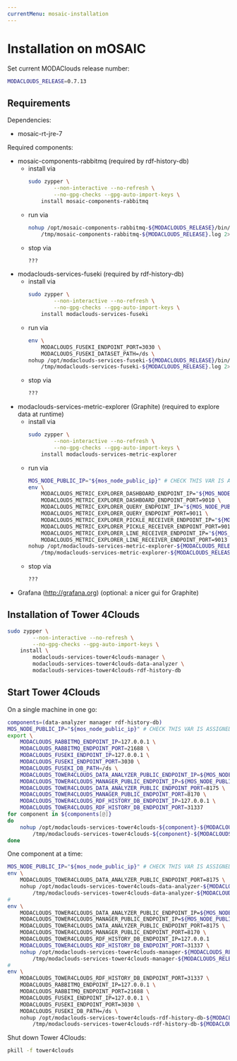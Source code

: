 ```yaml
---
currentMenu: mosaic-installation
---
```


# Installation on mOSAIC

Set current MODAClouds release number:
```bash
MODACLOUDS_RELEASE=0.7.13
```

## Requirements
Dependencies:
- mosaic-rt-jre-7

Required components:
- mosaic-components-rabbitmq (required by rdf-history-db)
	* install via
		```bash
		sudo zypper \
				--non-interactive --no-refresh \
				--no-gpg-checks --gpg-auto-import-keys \
			install mosaic-components-rabbitmq
		```
	* run via
		```bash
		nohup /opt/mosaic-components-rabbitmq-${MODACLOUDS_RELEASE}/bin/mosaic-components-rabbitmq--run-component > \
			/tmp/mosaic-components-rabbitmq-${MODACLOUDS_RELEASE}.log 2>&1 &
		```
	* stop via
		```bash
		???
		```
- modaclouds-services-fuseki (required by rdf-history-db)
	* install via
		```bash
		sudo zypper \
				--non-interactive --no-refresh \
				--no-gpg-checks --gpg-auto-import-keys \
			install modaclouds-services-fuseki
		```
	* run via
		```bash
		env \
			MODACLOUDS_FUSEKI_ENDPOINT_PORT=3030 \
			MODACLOUDS_FUSEKI_DATASET_PATH=/ds \
		nohup /opt/modaclouds-services-fuseki-${MODACLOUDS_RELEASE}/bin/modaclouds-services-fuseki--run-component > \
			/tmp/modaclouds-services-fuseki-${MODACLOUDS_RELEASE}.log 2>&1 &
		```
	* stop via
		```bash
		???
		```
- modaclouds-services-metric-explorer (Graphite) (required to explore data at runtime)
	* install via
		```bash
		sudo zypper \
				--non-interactive --no-refresh \
				--no-gpg-checks --gpg-auto-import-keys \
			install modaclouds-services-metric-explorer
		```
	* run via
		```bash
		MOS_NODE_PUBLIC_IP="${mos_node_public_ip}" # CHECK THIS VAR IS ASSIGNED
		env \
	        MODACLOUDS_METRIC_EXPLORER_DASHBOARD_ENDPOINT_IP="${MOS_NODE_PUBLIC_IP}" \
	        MODACLOUDS_METRIC_EXPLORER_DASHBOARD_ENDPOINT_PORT=9010 \
	        MODACLOUDS_METRIC_EXPLORER_QUERY_ENDPOINT_IP="${MOS_NODE_PUBLIC_IP}" \
	        MODACLOUDS_METRIC_EXPLORER_QUERY_ENDPOINT_PORT=9011 \
	        MODACLOUDS_METRIC_EXPLORER_PICKLE_RECEIVER_ENDPOINT_IP="${MOS_NODE_PUBLIC_IP}" \
	        MODACLOUDS_METRIC_EXPLORER_PICKLE_RECEIVER_ENDPOINT_PORT=9012 \
	        MODACLOUDS_METRIC_EXPLORER_LINE_RECEIVER_ENDPOINT_IP="${MOS_NODE_PUBLIC_IP}" \
	        MODACLOUDS_METRIC_EXPLORER_LINE_RECEIVER_ENDPOINT_PORT=9013 \
	    nohup /opt/modaclouds-services-metric-explorer-${MODACLOUDS_RELEASE}/bin/modaclouds-services-metric-explorer--run-service > \
	    	/tmp/modaclouds-services-metric-explorer-${MODACLOUDS_RELEASE}.log 2>&1 &
		```
	* stop via
		```bash
		???
		```
- Grafana (http://grafana.org) (optional: a nicer gui for Graphite)

## Installation of Tower 4Clouds

```bash
sudo zypper \
		--non-interactive --no-refresh \
		--no-gpg-checks --gpg-auto-import-keys \
   	install \
		modaclouds-services-tower4clouds-manager \
		modaclouds-services-tower4clouds-data-analyzer \
		modaclouds-services-tower4clouds-rdf-history-db
```


## Start Tower 4Clouds
On a single machine in one go:
```bash
components=(data-analyzer manager rdf-history-db)
MOS_NODE_PUBLIC_IP="${mos_node_public_ip}" # CHECK THIS VAR IS ASSIGNED
export \
	MODACLOUDS_RABBITMQ_ENDPOINT_IP=127.0.0.1 \
	MODACLOUDS_RABBITMQ_ENDPOINT_PORT=21688 \
	MODACLOUDS_FUSEKI_ENDPOINT_IP=127.0.0.1 \
	MODACLOUDS_FUSEKI_ENDPOINT_PORT=3030 \
	MODACLOUDS_FUSEKI_DB_PATH=/ds \
	MODACLOUDS_TOWER4CLOUDS_DATA_ANALYZER_PUBLIC_ENDPOINT_IP=${MOS_NODE_PUBLIC_IP} \
	MODACLOUDS_TOWER4CLOUDS_MANAGER_PUBLIC_ENDPOINT_IP=${MOS_NODE_PUBLIC_IP} \
	MODACLOUDS_TOWER4CLOUDS_DATA_ANALYZER_PUBLIC_ENDPOINT_PORT=8175 \
	MODACLOUDS_TOWER4CLOUDS_MANAGER_PUBLIC_ENDPOINT_PORT=8170 \
	MODACLOUDS_TOWER4CLOUDS_RDF_HISTORY_DB_ENDPOINT_IP=127.0.0.1 \
	MODACLOUDS_TOWER4CLOUDS_RDF_HISTORY_DB_ENDPOINT_PORT=31337
for component in ${components[@]}
do
	nohup /opt/modaclouds-services-tower4clouds-${component}-${MODACLOUDS_RELEASE}/bin/modaclouds-services-${component}--run-service > \
		/tmp/modaclouds-services-tower4clouds-${component}-${MODACLOUDS_RELEASE}.log 2>&1 &
done
```

One component at a time:
```bash
MOS_NODE_PUBLIC_IP="${mos_node_public_ip}" # CHECK THIS VAR IS ASSIGNED
env \
	MODACLOUDS_TOWER4CLOUDS_DATA_ANALYZER_PUBLIC_ENDPOINT_PORT=8175 \
	nohup /opt/modaclouds-services-tower4clouds-data-analyzer-${MODACLOUDS_RELEASE}/bin/modaclouds-services-data-analyzer--run-service > \
		/tmp/modaclouds-services-tower4clouds-data-analyzer-${MODACLOUDS_RELEASE}.log 2>&1 &
#
env \
	MODACLOUDS_TOWER4CLOUDS_DATA_ANALYZER_PUBLIC_ENDPOINT_IP=${MOS_NODE_PUBLIC_IP} \
	MODACLOUDS_TOWER4CLOUDS_MANAGER_PUBLIC_ENDPOINT_IP=${MOS_NODE_PUBLIC_IP} \
	MODACLOUDS_TOWER4CLOUDS_DATA_ANALYZER_PUBLIC_ENDPOINT_PORT=8175 \
	MODACLOUDS_TOWER4CLOUDS_MANAGER_PUBLIC_ENDPOINT_PORT=8170 \
	MODACLOUDS_TOWER4CLOUDS_RDF_HISTORY_DB_ENDPOINT_IP=127.0.0.1
	MODACLOUDS_TOWER4CLOUDS_RDF_HISTORY_DB_ENDPOINT_PORT=31337 \
	nohup /opt/modaclouds-services-tower4clouds-manager-${MODACLOUDS_RELEASE}/bin/modaclouds-services-manager--run-service > \
		/tmp/modaclouds-services-tower4clouds-manager-${MODACLOUDS_RELEASE}.log 2>&1 &
#
env \
	MODACLOUDS_TOWER4CLOUDS_RDF_HISTORY_DB_ENDPOINT_PORT=31337 \
	MODACLOUDS_RABBITMQ_ENDPOINT_IP=127.0.0.1 \
	MODACLOUDS_RABBITMQ_ENDPOINT_PORT=21688 \
	MODACLOUDS_FUSEKI_ENDPOINT_IP=127.0.0.1 \
	MODACLOUDS_FUSEKI_ENDPOINT_PORT=3030 \
	MODACLOUDS_FUSEKI_DB_PATH=/ds \
	nohup /opt/modaclouds-services-tower4clouds-rdf-history-db-${MODACLOUDS_RELEASE}/bin/modaclouds-services-rdf-history-db--run-service > \
		/tmp/modaclouds-services-tower4clouds-rdf-history-db-${MODACLOUDS_RELEASE}.log 2>&1 &
```

Shut down Tower 4Clouds:
```bash
pkill -f tower4clouds
```